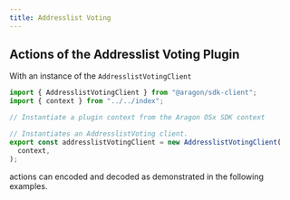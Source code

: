```yaml
---
title: Addresslist Voting
---
```


## Actions of the Addresslist Voting Plugin

With an instance of the `AddresslistVotingClient`

```ts
import { AddresslistVotingClient } from "@aragon/sdk-client";
import { context } from "../../index";

// Instantiate a plugin context from the Aragon OSx SDK context

// Instantiates an AddresslistVoting client.
export const addresslistVotingClient = new AddresslistVotingClient(
  context,
);
```


actions can encoded and decoded as demonstrated in the following examples.